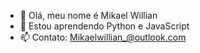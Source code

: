 - 👋 Olá, meu nome é Mikael Willian
- 🌱 Estou aprendendo Python e JavaScript
- 📫 Contato: Mikaelwillian_@outlook.com

<!---
MikaelWillianLemos/MikaelWillianLemos is a ✨ special ✨ repository because its `README.md` (this file) appears on your GitHub profile.
You can click the Preview link to take a look at your changes.
--->
